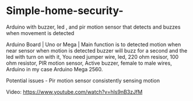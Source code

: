 # Simple-home-security-
Arduino with buzzer, led , and pir motion sensor that detects and buzzes when movement is detected 

Arduino Board | Uno or Mega | Main function is to detected motion when near sensor when motion is detected buzzer will buzz for a second and the led with turn on with it, You need jumper wire, led, 220 ohm resisor, 100 ohm resistor, PIR motion sensor, Active buzzer, female to male wires, Arduino in my case Arduino Mega 2560.

Potential issues - Pir motion sensor consistently sensing motion 

Video: https://www.youtube.com/watch?v=hls9nB3zJfM 
